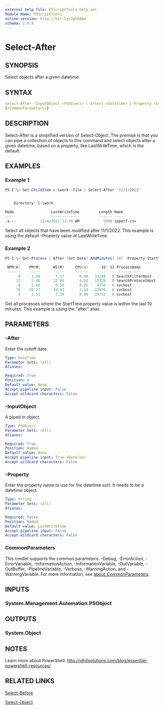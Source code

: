 ```yaml
---
external help file: PSScriptTools-help.xml
Module Name: PSScriptTools
online version: http://bit.ly/3phhAAm
schema: 2.0.0
---
```


# Select-After

## SYNOPSIS

Select objects after a given datetime.

## SYNTAX

```yaml
Select-After -InputObject <PSObject> [-After] <DateTime> [-Property <String>]
[<CommonParameters>]
```

## DESCRIPTION

Select-After is a simplified version of Select-Object. The premise is that you can pipe a collection of objects to this command and select objects after a given datetime, based on a property, like LastWriteTime, which is the default.

## EXAMPLES

### Example 1

```powershell
PS C:\> Get-ChildItem c:\work -file | Select-After "11/1/2022"


    Directory: C:\work

Mode                 LastWriteTime         Length Name
----                 -------------         ------ ----
-a---           11/4/2022 11:36 AM           5008 ipperf.csv
```

Select all objects that have been modified after 11/1/2022. This example is using the default -Property value of LastWriteTime.

### Example 2

```powershell
PS C:\> Get-Process | After (Get-Date).AddMinutes(-10) -Property StartTime

 NPM(K)    PM(M)      WS(M)     CPU(s)      Id  SI ProcessName
 ------    -----      -----     ------      --  -- -----------
      8     1.49       7.17       0.00   33248   0 SearchFilterHost
     12     2.46      12.99       0.02   15328   0 SearchProtocolHost
      8     2.60       8.58       0.03    9756   0 svchost
     76    20.27      39.93       2.14   22976   0 svchost
      8     1.53       7.29       0.00   29752   0 svchost
```

Get all processes where the StartTime property value is within the last 10 minutes. This example is using the "after" alias.

## PARAMETERS

### -After

Enter the cutoff date.

```yaml
Type: DateTime
Parameter Sets: (All)
Aliases:

Required: True
Position: 0
Default value: None
Accept pipeline input: False
Accept wildcard characters: False
```

### -InputObject

A piped in object.

```yaml
Type: PSObject
Parameter Sets: (All)
Aliases:

Required: True
Position: Named
Default value: None
Accept pipeline input: True (ByValue)
Accept wildcard characters: False
```

### -Property

Enter the property name to use for the datetime sort. It needs to be a datetime object.

```yaml
Type: String
Parameter Sets: (All)
Aliases:

Required: False
Position: Named
Default value: LastWriteTime
Accept pipeline input: False
Accept wildcard characters: False
```

### CommonParameters

This cmdlet supports the common parameters: -Debug, -ErrorAction, -ErrorVariable, -InformationAction, -InformationVariable, -OutVariable, -OutBuffer, -PipelineVariable, -Verbose, -WarningAction, and -WarningVariable. For more information, see [about_CommonParameters](http://go.microsoft.com/fwlink/?LinkID=113216).

## INPUTS

### System.Management.Automation.PSObject

## OUTPUTS

### System.Object

## NOTES

Learn more about PowerShell: http://jdhitsolutions.com/blog/essential-powershell-resources/

## RELATED LINKS

[Select-Before](Select-Before.md)

[Select-Object]()

